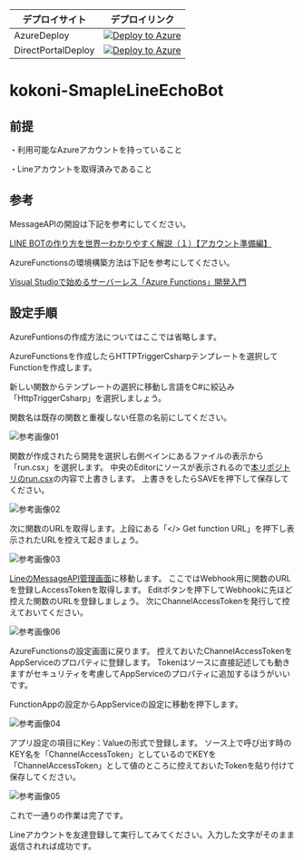 |デプロイサイト|デプロイリンク|
| --------------- |:---------------:|
| AzureDeploy | [![Deploy to Azure](http://azuredeploy.net/deploybutton.png)](https://azuredeploy.net?repository=https://github.com/kingkino/kokoni-SmapleLineEchoBot) |
| DirectPortalDeploy | [![Deploy to Azure](http://azuredeploy.net/deploybutton.png)](https://portal.azure.com/#create/Microsoft.Template/uri/https%3A%2F%2Fraw.githubusercontent.com%2Fkingkino%2Fkokoni-SmapleLineEchoBot%2Fmaster%2FAzureDeploy.json) |

# kokoni-SmapleLineEchoBot

## 前提

・利用可能なAzureアカウントを持っていること

・Lineアカウントを取得済みであること

## 参考

MessageAPIの開設は下記を参考にしてください。

[LINE BOTの作り方を世界一わかりやすく解説（１）【アカウント準備編】](http://qiita.com/yoshizaki_kkgk/items/bd4277d3943200beab26)

AzureFunctionsの環境構築方法は下記を参考にしてください。

[Visual Studioで始めるサーバーレス「Azure Functions」開発入門](http://www.buildinsider.net/pr/microsoft/azure/dictionary06)


## 設定手順

AzureFuntionsの作成方法についてはここでは省略します。

AzureFunctionsを作成したらHTTPTriggerCsharpテンプレートを選択してFunctionを作成します。

新しい関数からテンプレートの選択に移動し言語をC#に絞込み「HttpTriggerCsharp」を選択しましょう。

関数名は既存の関数と重複しない任意の名前にしてください。

![参考画像01](https://github.com/kingkino/kokoni-SmapleLineEchoBot/blob/master/refer01.png)

関数が作成されたら開発を選択し右側ペインにあるファイルの表示から「run.csx」を選択します。
中央のEditorにソースが表示されるので[本リポジトリのrun.csx](https://github.com/kingkino/kokoni-SmapleLineEchoBot/blob/master/kokoni-SampleLineEchoBot/kokoni-SampleLineEchoBot/HttpTriggerCSharp/run.csx)の内容で上書きします。
上書きをしたらSAVEを押下して保存してください。

![参考画像02](https://github.com/kingkino/kokoni-SmapleLineEchoBot/blob/master/refer02.png)

次に関数のURLを取得します。上段にある「</> Get function URL」を押下し表示されたURLを控えて起きましょう。

![参考画像03](https://github.com/kingkino/kokoni-SmapleLineEchoBot/blob/master/refer03.png)

[LineのMessageAPI管理画面](https://business.line.me/ja/services/bot)に移動します。
ここではWebhook用に関数のURLを登録しAccessTokenを取得します。
Editボタンを押下してWebhookに先ほど控えた関数のURLを登録しましょう。
次にChannelAccessTokenを発行して控えておいてください。

![参考画像06](https://github.com/kingkino/kokoni-SmapleLineEchoBot/blob/master/refer06.png)

AzureFunctionsの設定画面に戻ります。
控えておいたChannelAccessTokenをAppServiceのプロパティに登録します。
Tokenはソースに直接記述しても動きますがセキュリティを考慮してAppServiceのプロパティに追加するほうがいいです。

FunctionAppの設定からAppServiceの設定に移動を押下します。

![参考画像04](https://github.com/kingkino/kokoni-SmapleLineEchoBot/blob/master/refer04.png)

アプリ設定の項目にKey：Valueの形式で登録します。
ソース上で呼び出す時のKEY名を「ChannelAccessToken」としているのでKEYを「ChannelAccessToken」として値のところに控えておいたTokenを貼り付けて保存してください。

![参考画像05](https://github.com/kingkino/kokoni-SmapleLineEchoBot/blob/master/refer05.png)

これで一通りの作業は完了です。

Lineアカウントを友達登録して実行してみてください。入力した文字がそのまま返信されれば成功です。
